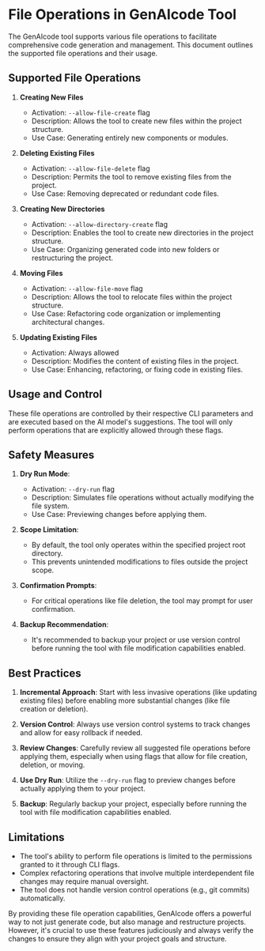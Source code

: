 # File Operations in GenAIcode Tool

The GenAIcode tool supports various file operations to facilitate comprehensive code generation and management. This document outlines the supported file operations and their usage.

## Supported File Operations

1. **Creating New Files**

   - Activation: `--allow-file-create` flag
   - Description: Allows the tool to create new files within the project structure.
   - Use Case: Generating entirely new components or modules.

2. **Deleting Existing Files**

   - Activation: `--allow-file-delete` flag
   - Description: Permits the tool to remove existing files from the project.
   - Use Case: Removing deprecated or redundant code files.

3. **Creating New Directories**

   - Activation: `--allow-directory-create` flag
   - Description: Enables the tool to create new directories in the project structure.
   - Use Case: Organizing generated code into new folders or restructuring the project.

4. **Moving Files**

   - Activation: `--allow-file-move` flag
   - Description: Allows the tool to relocate files within the project structure.
   - Use Case: Refactoring code organization or implementing architectural changes.

5. **Updating Existing Files**
   - Activation: Always allowed
   - Description: Modifies the content of existing files in the project.
   - Use Case: Enhancing, refactoring, or fixing code in existing files.

## Usage and Control

These file operations are controlled by their respective CLI parameters and are executed based on the AI model's suggestions. The tool will only perform operations that are explicitly allowed through these flags.

## Safety Measures

1. **Dry Run Mode**:

   - Activation: `--dry-run` flag
   - Description: Simulates file operations without actually modifying the file system.
   - Use Case: Previewing changes before applying them.

2. **Scope Limitation**:

   - By default, the tool only operates within the specified project root directory.
   - This prevents unintended modifications to files outside the project scope.

3. **Confirmation Prompts**:

   - For critical operations like file deletion, the tool may prompt for user confirmation.

4. **Backup Recommendation**:
   - It's recommended to backup your project or use version control before running the tool with file modification capabilities enabled.

## Best Practices

1. **Incremental Approach**: Start with less invasive operations (like updating existing files) before enabling more substantial changes (like file creation or deletion).

2. **Version Control**: Always use version control systems to track changes and allow for easy rollback if needed.

3. **Review Changes**: Carefully review all suggested file operations before applying them, especially when using flags that allow for file creation, deletion, or moving.

4. **Use Dry Run**: Utilize the `--dry-run` flag to preview changes before actually applying them to your project.

5. **Backup**: Regularly backup your project, especially before running the tool with file modification capabilities enabled.

## Limitations

- The tool's ability to perform file operations is limited to the permissions granted to it through CLI flags.
- Complex refactoring operations that involve multiple interdependent file changes may require manual oversight.
- The tool does not handle version control operations (e.g., git commits) automatically.

By providing these file operation capabilities, GenAIcode offers a powerful way to not just generate code, but also manage and restructure projects. However, it's crucial to use these features judiciously and always verify the changes to ensure they align with your project goals and structure.
